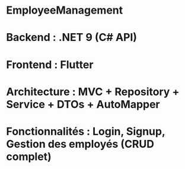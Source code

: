 # EmployeeManagement

# Backend : .NET 9 (C# API)

# Frontend : Flutter

# Architecture : MVC + Repository + Service + DTOs + AutoMapper

# Fonctionnalités : Login, Signup, Gestion des employés (CRUD complet)
